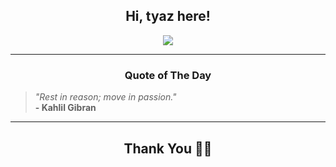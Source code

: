 <h2 align="center"> Hi, tyaz here!</h2>

<p align="center">
<a href="https://github.com/tyazx" alt="github streak"><img src="https://dvst-streak.herokuapp.com/?user=tyazx&theme=tokyonight&fire=DD472C"></a>
</p>

<hr>
<h3 align="center">Quote of The Day</h3>
<p align="center">
<blockquote>
<i>"Rest in reason; move in passion."</i>
<br>
<b>- Kahlil Gibran</b>
</blockquote>
</p>


<hr>
<h2 align="center">Thank You 🙏🏼</h2>
